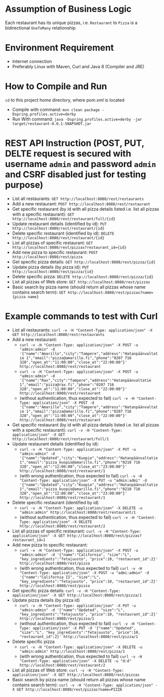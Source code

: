 # Assumption of Business Logic
Each restaurant has its unique pizzas, i.e. `Restaurant` to `Pizza` is a bidirectional `OneToMany` relationship 

# Environment Requirement
* Internet connection
* Preferably Linux with Maven, Curl and Java 8 (Compiler and JRE)

# How to Compile and Run
`cd` to this project home directory, where pom.xml is located
* Compile with command: `mvn clean package -Dspring.profiles.active=derby`
* Run With command: `java -Dspring.profiles.active=derby -jar target/restaurant-0.0.1-SNAPSHOT.jar`

# REST API Instruction (POST, PUT, DELTE request is secured with username `admin` and password `admin` and CSRF disabled just for testing purpose)
* List all restaurants: `GET http://localhost:8080/rest/restaurants`
* Add a new restaurant: `POST http://localhost:8080/rest/restaurant`
* Get specific restaurant (by id with all pizza details listed i.e. list all pizzas with a specific restaurant): `GET http://localhost:8080/rest/restaurant/full/{id}`
* Update restaurant details (identified by id): `PUT http://localhost:8080/rest/restaurant/{id}`
* Delete specific restaurant (identified by id): `DELETE http://localhost:8080/rest/restaurant/{id}`
* List all pizzas of specific restaurant: `GET http://localhost:8080/rest/pizzas?restaurant_id={id}`
* Add new pizza to specific restaurant: `POST http://localhost:8080/rest/pizza`
* Get specific pizza details: `GET http://localhost:8080/rest/pizza/{id}`
* Update pizza details (by pizza id): `PUT http://localhost:8080/rest/pizza/{id}`
* Delete specific pizza: `DELETE http://localhost:8080/rest/pizza/{id}`
* List all pizzas of Web store: `GET http://localhost:8080/rest/pizzas`
* Basic search by pizza name (should return all pizzas whose name contains search term): `GET http://localhost:8080/rest/pizzas?name={pizza name}`

# Example commands to test with Curl
* List all restaurants: `curl -v -H "Content-Type: application/json" -X GET http://localhost:8080/rest/restaurants`
* Add a new restaurant:
  * `curl -v -H "Content-Type: application/json" -X POST -u "admin:admin" -d '{"name":"Amarillo","city":"Tampere","address":"Hatanpäänvaltatie 1","email":"pizza@amarillo.fi","phone":"0207 716 328","open_at":"11:00:00","close_at":"22:00:00"}' http://localhost:8080/rest/restaurant`
  * `curl -v -H "Content-Type: application/json" -X POST -u "admin:admin" -d '{"name":"Rax","city":"Tampere","address":"Hatanpäänvaltatie 1","email":"pizza@rax.fi","phone":"0207 716 328","open_at":"11:00:00","close_at":"22:00:00"}' http://localhost:8080/rest/restaurant` 
  * (without authentication, thus expected to fail) `curl -v -H "Content-Type: application/json" -X POST -d '{"name":"Amarillo","city":"Tampere","address":"Hatanpäänvaltatie 1","email":"pizza@amarillo.fi","phone":"0207 716 328","open_at":"11:00:00","close_at":"22:00:00"}' http://localhost:8080/rest/restaurant` 
* Get specific restaurant (by id with all pizza details listed i.e. list all pizzas with a specific restaurant): `curl -v -H "Content-Type: application/json" -X GET http://localhost:8080/rest/restaurant/full/1`
* Update restaurant details (identified by id): 
  * `curl -v -H "Content-Type: application/json" -X PUT -u "admin:admin" -d '{"name":"Updated","city":"Kuopio","address":"Hatanpäänvaltatie 1","email":"pizza_kuopio@amarillo.fi","phone":"0210 716 328","open_at":"12:00:00","close_at":"23:00:00"}' http://localhost:8080/rest/restaurant/1`
  * (with wrong authentication, thus expected to fail) `curl -v -H "Content-Type: application/json" -X PUT -u "admin:admi" -d '{"name":"Updated","city":"Kuopio","address":"Hatanpäänvaltatie 1","email":"pizza_kuopio@amarillo.fi","phone":"0210 716 328","open_at":"12:00:00","close_at":"23:00:00"}' http://localhost:8080/rest/restaurant/1`
* Delete specific restaurant (identified by id)
  * `curl -v -H "Content-Type: application/json" -X DELETE -u "admin:admin" http://localhost:8080/rest/restaurant/1`
  * (without authentication, thus expected to fail) `curl -v -H "Content-Type: application/json" -X DELETE http://localhost:8080/rest/restaurant/2`
* List all pizzas of specific restaurant: `curl -v -H "Content-Type: application/json" -X GET http://localhost:8080/rest/pizzas?restaurant_id=1`
* Add new pizza to specific restaurant: 
  * `curl -v -H "Content-Type: application/json" -X POST -u "admin:admin" -d '{"name":"California", "size":"L", "key_ingredients":"fetajuusto", "price":10, "restaurant_id":2}' http://localhost:8080/rest/pizza`
  * (with wrong authentication, thus expected to fail) `curl -v -H "Content-Type: application/json" -X POST -u "admi:admin" -d '{"name":"California II", "size":"L", "key_ingredients":"fetajuusto", "price":10, "restaurant_id":2}' http://localhost:8080/rest/pizza`
* Get specific pizza details: `curl -v -H "Content-Type: application/json" -X GET http://localhost:8080/rest/pizza/1`
* Update pizza details (by pizza id)
  * `curl -v -H "Content-Type: application/json" -X PUT -u "admin:admin" -d '{"name":"Updated", "size":"L", "key_ingredients":"fetajuusto", "price":10, "restaurant_id":2}' http://localhost:8080/rest/pizza/1`
  * (without authentication, thus expected to fail) `curl -v -H "Content-Type: application/json" -X PUT -d '{"name":"Updated", "size":"L", "key_ingredients":"fetajuusto", "price":10, "restaurant_id":2}' http://localhost:8080/rest/pizza/1`
* Delete specific pizza 
  * `curl -v -H "Content-Type: application/json" -X DELETE -u "admin:admin" http://localhost:8080/rest/pizza/1`
  * (with wrong authentication, thus expected to fail) `curl -v -H "Content-Type: application/json" -X DELETE -u "d:d" http://localhost:8080/rest/restaurant/2`
* List all pizzas of Web store: `curl -v -H "Content-Type: application/json" -X GET http://localhost:8080/rest/pizzas`
* Basic search by pizza name (should return all pizzas whose name contains search term): `curl -v -H "Content-Type: application/json" -X GET http://localhost:8080/rest/pizzas?name=PIZZA`



